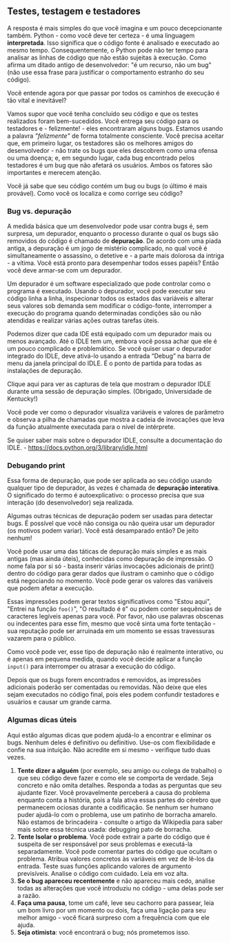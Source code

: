 ## Testes, testagem e testadores

A resposta é mais simples do que você imagina e um pouco decepcionante também. Python - como você deve ter certeza - é uma linguagem **interpretada**. Isso significa que o código fonte é analisado e executado ao mesmo tempo. Consequentemente, o Python pode não ter tempo para analisar as linhas de código que não estão sujeitas à execução. Como afirma um ditado antigo de desenvolvedor: "é um recurso, não um bug" (não use essa frase para justificar o comportamento estranho do seu código).

Você entende agora por que passar por todos os caminhos de execução é tão vital e inevitável?

Vamos supor que você tenha concluído seu código e que os testes realizados foram bem-sucedidos. Você entrega seu código para os testadores e - felizmente! - eles encontraram alguns bugs. Estamos usando a palavra *"felizmente"* de forma totalmente consciente. Você precisa aceitar que, em primeiro lugar, os testadores são os melhores amigos do desenvolvedor - não trate os bugs que eles descobrem como uma ofensa ou uma doença; e, em segundo lugar, cada bug encontrado pelos testadores é um bug que não afetará os usuários. Ambos os fatores são importantes e merecem atenção.

Você já sabe que seu código contém um bug ou bugs (o último é mais provável). Como você os localiza e como corrige seu código?

### Bug vs. depuração
A medida básica que um desenvolvedor pode usar contra bugs é, sem surpresa, um depurador, enquanto o processo durante o qual os bugs são removidos do código é chamado de **depuração**. 
De acordo com uma piada antiga, a depuração é um jogo de mistério complicado, no qual você é simultaneamente o assassino, o detetive e - a parte mais dolorosa da intriga - a vítima. Você está pronto para desempenhar todos esses papéis? Então você deve armar-se com um depurador.

Um depurador é um software especializado que pode controlar como o programa é executado. Usando o depurador, você pode executar seu código linha a linha, 
inspecionar todos os estados das variáveis e alterar seus valores sob demanda sem modificar o código-fonte, interromper a execução do programa quando 
determinadas condições são ou não atendidas e realizar várias ações outras tarefas úteis.

Podemos dizer que cada IDE está equipado com um depurador mais ou menos avançado. Até o IDLE tem um, embora você possa achar que ele é um pouco complicado e problemático. 
Se você quiser usar o depurador integrado do IDLE, deve ativá-lo usando a entrada “Debug” na barra de menu da janela principal do IDLE. 
É o ponto de partida para todas as instalações de depuração.

Clique aqui para ver as capturas de tela que mostram o depurador IDLE durante uma sessão de depuração simples. 
(Obrigado, Universidade de Kentucky!)

Você pode ver como o depurador visualiza variáveis e valores de parâmetro e observa a pilha de chamadas que mostra a cadeia de invocações 
que leva da função atualmente executada para o nível de intérprete.

Se quiser saber mais sobre o depurador IDLE, consulte a documentação do IDLE. - https://docs.python.org/3/library/idle.html

### Debugando print
Essa forma de depuração, que pode ser aplicada ao seu código usando qualquer tipo de depurador, às vezes é chamada de **depuração interativa**. 
O significado do termo é autoexplicativo: o processo precisa que sua interação (do desenvolvedor) seja realizada.

Algumas outras técnicas de depuração podem ser usadas para detectar bugs. É possível que você não consiga ou não queira usar um depurador (os motivos podem variar). 
Você está desamparado então? De jeito nenhum!

Você pode usar uma das táticas de depuração mais simples e as mais antigas (mas ainda úteis), conhecidas como depuração de impressão. 
O nome fala por si só - basta inserir várias invocações adicionais de print() dentro do código para gerar dados que ilustram o caminho que o código está negociando no momento. 
Você pode gerar os valores das variáveis que podem afetar a execução.

Essas impressões podem gerar textos significativos como "Estou aqui", "Entrei na função `foo()`", "O resultado é `0`" ou podem conter sequências de caracteres legíveis apenas para você. 
Por favor, não use palavras obscenas ou indecentes para esse fim, mesmo que você sinta uma forte tentação - sua reputação pode ser arruinada em um momento se essas travessuras vazarem para o público.

Como você pode ver, esse tipo de depuração não é realmente interativo, ou é apenas em pequena medida, quando você decide aplicar a função `input()` para interromper ou atrasar a execução do código.

Depois que os bugs forem encontrados e removidos, as impressões adicionais poderão ser comentadas ou removidas. Não deixe que eles sejam executados no código final, pois eles podem confundir testadores e usuários e causar um grande carma.

### Algumas dicas úteis
Aqui estão algumas dicas que podem ajudá-lo a encontrar e eliminar os bugs. Nenhum deles é definitivo ou definitivo. Use-os com flexibilidade e confie na sua intuição. Não acredite em si mesmo - verifique tudo duas vezes.

1. **Tente dizer a alguém** (por exemplo, seu amigo ou colega de trabalho) o que seu código deve fazer e como ele se comporta de verdade. Seja concreto e não omita detalhes. Responda a todas as perguntas que seu ajudante fizer. Você provavelmente perceberá a causa do problema enquanto conta a história, pois a fala ativa essas partes do cérebro que permanecem ociosas durante a codificação. Se nenhum ser humano puder ajudá-lo com o problema, use um patinho de borracha amarelo. Não estamos de brincadeira - consulte o artigo da Wikipedia para saber mais sobre essa técnica usada: debugging pato de borracha.
2. **Tente Isolar o problema**. Você pode extrair a parte do código que é suspeita de ser responsável por seus problemas e executá-la separadamente. Você pode comentar partes do código que ocultam o problema. Atribua valores concretos às variáveis em vez de lê-los da entrada. Teste suas funções aplicando valores de argumento previsíveis. Analise o código com cuidado. Leia em voz alta.
3. **Se o bug apareceu recentemente** e não apareceu mais cedo, analise todas as alterações que você introduziu no código - uma delas pode ser a razão.
4. **Faça uma pausa**, tome um café, leve seu cachorro para passear, leia um bom livro por um momento ou dois, faça uma ligação para seu melhor amigo - você ficará surpreso com a frequência com que ele ajuda.
5. **Seja otimista**: você encontrará o bug; nós prometemos isso.
